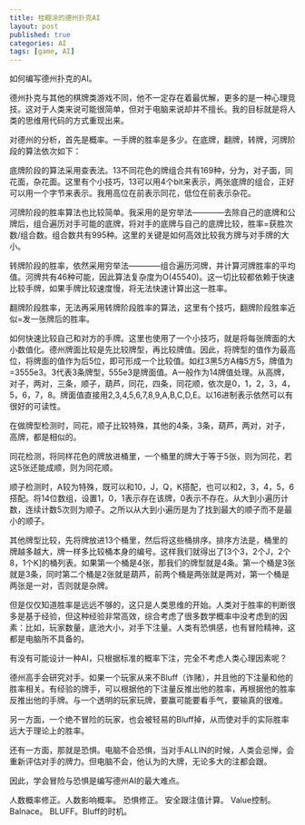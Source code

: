 ```yaml
---
title: 桂糊涂的德州扑克AI
layout: post
published: true
categories: AI
tags: [game, AI]
---
```


如何编写德州扑克的AI。

德州扑克与其他的棋牌类游戏不同，他不一定存在着最优解，更多的是一种心理竞技。这对于人类来说可能很简单，但对于电脑来说却并不擅长。我的目标就是将人类的思维用代码的方式重现出来。

对德州的分析，首先是概率。一手牌的胜率是多少。在底牌，翻牌，转牌，河牌阶段的算法依次如下：

底牌阶段的算法采用查表法。13不同花色的牌组合共有169种，分为，对子面，同花面，杂花面。这里有个小技巧，13可以用4个bit来表示，两张底牌的组合，正好可以用一个字节来表示。我用高位在前表示同花，低位在前表示杂花。

河牌阶段的胜率算法也比较简单。我采用的是穷举法————去除自己的底牌和公牌后，组合遍历对手可能的底牌，将对手的底牌与自己的底牌比较，胜率=获胜次数/组合数。组合数共有995种。这里的关键是如何高效比较我方牌与对手牌的大小。

转牌阶段的胜率，依然采用穷举法————组合遍历河牌，并计算河牌胜率的平均值。河牌共有46种可能，因此算法复杂度为O(45540)。这一切比较都依赖于快速比较手牌，如果手牌比较速度慢，将无法快速计算出这一胜率。

翻牌阶段胜率，无法再采用转牌阶段胜率的算法，这里有个技巧，翻牌阶段胜率近似=发一张牌后的胜率。

如何快速比较自己和对方的手牌。这里也使用了一个小技巧，就是将每张牌面的大小数值化。德州牌面比较是先比较牌型，再比较牌值。因此，将牌型的值作为最高位，将牌面的值作为后5位，即可形成一个比较值。如红3黑5方A梅5方5，牌值为=3555e3。3代表3条牌型，555e3是牌面值。A一般作为14牌值处理。从高牌，对子，两对，三条，顺子，葫芦，同花，四条，同花顺，依次是0，1，2，3，4，5，6，7，8。牌面值直接用2,3,4,5,6,7,8,9,A,B,C,D,E。以16进制表示依然可以有很好的可读性。

在做牌型检测时，同花，顺子比较特殊，其他的4条，3条，葫芦，两对，对子，高牌，都是相似的。

同花检测，将同样花色的牌放进桶里，一个桶里的牌大于等于5张，则为同花，若这5张还能成顺，则为同花顺。

顺子检测时，A较为特殊，既可以和10，J，Q，K搭配，也可以和2，3，4，5，6搭配。将14位数组，设置1，0，1表示存在该牌，0表示不存在。从大到小遍历计数，连续计数5次则为顺子。之所以从大到小遍历是为了找到最大的顺子而不是最小的顺子。

其他牌型比较，先将牌放进13个桶里，然后将这些桶排序。排序方法是，桶里的牌越多越大，牌一样多比较桶本身的编号。这样我们就得出了\[3个3，2个J，2个8，1个K\]的桶列表。如果第一个桶是4张，那我们的牌型就是4条。第一个桶是3张就是3条，同时第二个桶是2张就是葫芦，前两个桶是两张就是两对，第一个桶是两张是一对，否则就是杂牌。

但是仅仅知道胜率是远远不够的，这只是人类思维的开始。人类对于胜率的判断很多是基于经验，但这种经验非常高效，综合考虑了很多数学概率中没考虑到的因素：比如，玩家数量，底池大小，对手下注量。人类有恐惧感，也有冒险精神，这都是电脑所不具备的。

有没有可能设计一种AI，只根据标准的概率下注，完全不考虑人类心理因素呢？

德州高手会研究对手。如果一个玩家从来不Bluff（诈赌），并且他的下注量和他的胜率相关。有经验的牌手，可以根据他的下注量反推出他的胜率，再根据他的胜率反推出他的手牌。与一个透明的玩家玩牌，要赢可能要看手气，要输真的很难。

另一方面，一个绝不冒险的玩家，也会被轻易的Bluff掉，从而使对手的实际胜率远大于理论上的胜率。

还有一方面，那就是恐惧。电脑不会恐惧，当对手ALLIN的时候，人类会忌惮，会重新评估对手的牌力。但电脑不会，他认为的大牌，无论多大的注都会跟。

因此，学会冒险与恐惧是编写德州AI的最大难点。

人数概率修正。人数影响概率。
恐惧修正。
安全跟注值计算。
Value控制。
Balnace。
BLUFF。Bluff的时机。
